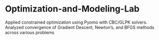 # Optimization-and-Modeling-Lab
Applied constrained optimization using Pyomo with CBC/GLPK solvers.  Analyzed convergence of Gradient Descent, Newton’s, and BFGS methods across various problems
